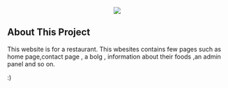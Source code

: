 <p align="center"><img src="https://laravel.com/assets/img/components/logo-laravel.svg"></p>

## About This Project

This website is for a restaurant. This wbesites contains few pages such as home page,contact page , a bolg , information about their foods ,an admin panel and so on.

:)
